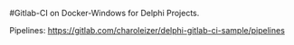#Gitlab-CI on Docker-Windows for Delphi Projects.

Pipelines: https://gitlab.com/charoleizer/delphi-gitlab-ci-sample/pipelines
